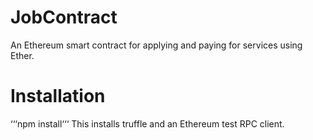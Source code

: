# JobContract
An Ethereum smart contract for applying and paying for services using Ether. 

# Installation
‘‘‘npm install‘‘‘
This installs truffle and an Ethereum test RPC client.
